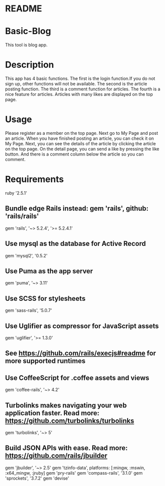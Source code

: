 # README

# Basic-Blog
This tool is blog app. 

# Description
This app has 4 basic functions.
The first is the login function.If you do not sign up, other functions will not be available.
The second is the article posting function.
The third is a comment function for articles.
The fourth is a nice feature for articles.
Articles with many likes are displayed on the top page.

# Usage
Please register as a member on the top page. Next go to My Page and post an article. When you have finished posting an article, you can check it on My Page.
Next, you can see the details of the article by clicking the article on the top page.
On the detail page, you can send a like by pressing the like button. And there is a comment column below the article so you can comment.

# Requirements
  ruby '2.5.1'
## Bundle edge Rails instead: gem 'rails', github: 'rails/rails'
  gem 'rails', '~> 5.2.4', '>= 5.2.4.1'
## Use mysql as the database for Active Record
  gem 'mysql2', '0.5.2'
## Use Puma as the app server
gem 'puma', '~> 3.11'
## Use SCSS for stylesheets
gem 'sass-rails', '5.0.7'
## Use Uglifier as compressor for JavaScript assets
gem 'uglifier', '>= 1.3.0'
## See https://github.com/rails/execjs#readme for more supported runtimes
## Use CoffeeScript for .coffee assets and views
gem 'coffee-rails', '~> 4.2'
## Turbolinks makes navigating your web application faster. Read more: https://github.com/turbolinks/turbolinks
gem 'turbolinks', '~> 5'
## Build JSON APIs with ease. Read more: https://github.com/rails/jbuilder
gem 'jbuilder', '~> 2.5'
gem 'tzinfo-data', platforms: [:mingw, :mswin, :x64_mingw, :jruby]
gem 'pry-rails'
gem 'compass-rails', '3.1.0'
gem 'sprockets', '3.7.2'
gem 'devise'
